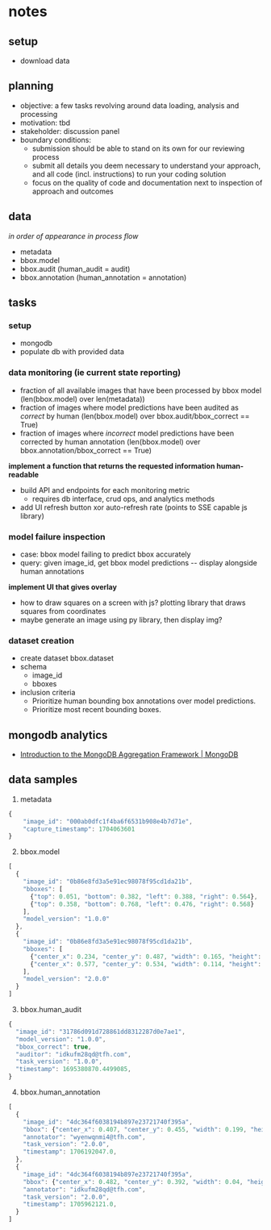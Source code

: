 # notes

## setup

- download data

## planning

- objective: a few tasks revolving around data loading, analysis and processing
- motivation: tbd
- stakeholder: discussion panel
- boundary conditions:
  - submission should be able to stand on its own for our reviewing process
  - submit all details you deem necessary to understand your approach, and all code (incl. instructions) to run your coding solution
  - focus on the quality of code and documentation next to inspection of approach and outcomes

## data

*in order of appearance in process flow*

- metadata
- bbox.model
- bbox.audit (human_audit = audit)
- bbox.annotation (human_annotation = annotation)

## tasks

### setup

- mongodb
- populate db with provided data

### data monitoring (ie current state reporting)

- fraction of all available images that have been processed by bbox model (len(bbox.model) over len(metadata))
- fraction of images where model predictions have been audited as *correct* by human (len(bbox.model) over bbox.audit/bbox_correct == True)
- fraction of images where *incorrect* model predictions have been corrected by human annotation (len(bbox.model) over bbox.annotation/bbox_correct == True)

**implement a function that returns the requested information human-readable**

- build API and endpoints for each monitoring metric
  - requires db interface, crud ops, and analytics methods
- add UI refresh button xor auto-refresh rate (points to SSE capable js library)

### model failure inspection

- case: bbox model failing to predict bbox accurately
- query: given image_id, get bbox model predictions -- display alongside human annotations

**implement UI that gives overlay**

- how to draw squares on a screen with js? plotting library that draws squares from coordinates
- maybe generate an image using py library, then display img?

### dataset creation

- create dataset bbox.dataset
- schema
  - image_id
  - bboxes
- inclusion criteria
  - Prioritize human bounding box annotations over model predictions.
  - Prioritize most recent bounding boxes.

## mongodb analytics

- [Introduction to the MongoDB Aggregation Framework | MongoDB](https://www.mongodb.com/developer/products/mongodb/introduction-aggregation-framework/)

## data samples

1. metadata

```js
{
    "image_id": "000ab0dfc1f4ba6f6531b908e4b7d71e",
    "capture_timestamp": 1704063601
}
```

2. bbox.model

```js
[
  {
    "image_id": "0b86e8fd3a5e91ec98078f95cd1da21b",
    "bboxes": [
      {"top": 0.051, "bottom": 0.382, "left": 0.388, "right": 0.564},
      {"top": 0.358, "bottom": 0.768, "left": 0.476, "right": 0.568}
    ],
    "model_version": "1.0.0"
  },
  {
    "image_id": "0b86e8fd3a5e91ec98078f95cd1da21b",
    "bboxes": [
      {"center_x": 0.234, "center_y": 0.487, "width": 0.165, "height": 0.318},
      {"center_x": 0.577, "center_y": 0.534, "width": 0.114, "height": 0.406}
    ],
    "model_version": "2.0.0"
  }
]
```

3. bbox.human_audit

```js
{
  "image_id": "31786d091d728861dd8312287d0e7ae1",
  "model_version": "1.0.0",
  "bbox_correct": true,
  "auditor": "idkufm28qd@tfh.com",
  "task_version": "1.0.0",
  "timestamp": 1695380870.4499085,
}
```

4. bbox.human_annotation

```js
[
  {
    "image_id": "4dc364f6038194b897e23721740f395a",
    "bbox": {"center_x": 0.407, "center_y": 0.455, "width": 0.199, "height": 0.374},
    "annotator": "wyenwqnmi4@tfh.com",
    "task_version": "2.0.0",
    "timestamp": 1706192047.0,
  },
  {
    "image_id": "4dc364f6038194b897e23721740f395a",
    "bbox": {"center_x": 0.482, "center_y": 0.392, "width": 0.04, "height": 0.61},
    "annotator": "idkufm28qd@tfh.com",
    "task_version": "2.0.0",
    "timestamp": 1705962121.0,
  }
]
```
